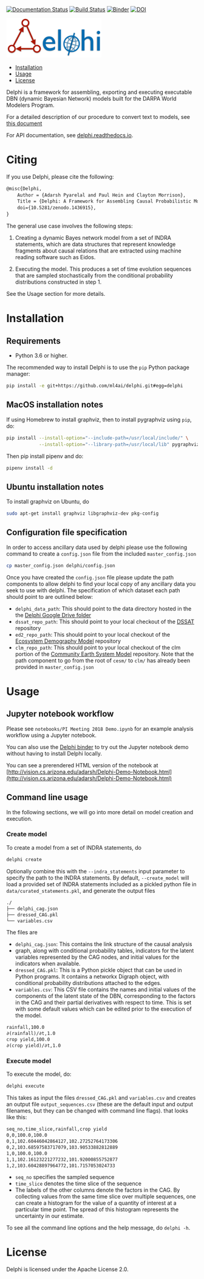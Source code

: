 [![Documentation Status](https://readthedocs.org/projects/delphi-framework/badge/?version=latest)](http://delphi-framework.readthedocs.io/en/latest/?badge=latest)
[![Build Status](https://travis-ci.org/ml4ai/delphi.svg?branch=master)](https://travis-ci.org/ml4ai/delphi)
[![Binder](https://mybinder.org/badge.svg)](https://mybinder.org/v2/gh/ml4ai/delphi/master)
[![DOI](https://zenodo.org/badge/DOI/10.5281/zenodo.1436914.svg)](https://doi.org/10.5281/zenodo.1436914)

<img src="https://raw.githubusercontent.com/ml4ai/delphi/master/docs/delphi_logo.png" width="250">

- [Installation](#installation)
- [Usage](#usage)
- [License](#license)

Delphi is a framework for assembling, exporting and executing executable DBN
(dynamic Bayesian Network) models built for the DARPA World Modelers Program.

For a detailed description of our procedure to convert text to models, see
[this document](http://vision.cs.arizona.edu/adarsh/export/Arizona_Text_to_Model_Procedure.pdf)

For API documentation, see [delphi.readthedocs.io](https://delphi.readthedocs.io).

# Citing

If you use Delphi, please cite the following:

```latex
@misc{Delphi,
    Author = {Adarsh Pyarelal and Paul Hein and Clayton Morrison},
    Title = {Delphi: A Framework for Assembling Causal Probabilistic Models from Text and Software.},
    doi={10.5281/zenodo.1436915},
}
```

The general use case involves the following steps:

1. Creating a dynamic Bayes network model from a set of INDRA statements, which
   are data structures that represent knowledge fragments about causal relations
   that are extracted using machine reading software such as Eidos.

2. Executing the model. This produces a set of time evolution
   sequences that are sampled stochastically from the conditional probability
   distributions constructed in step 1.

See the Usage section for more details.

# Installation

## Requirements

- Python 3.6 or higher.

The recommended way to install Delphi is to use the `pip` Python package
manager:

```bash
pip install -e git+https://github.com/ml4ai/delphi.git#egg=delphi
```

## MacOS installation notes

If using Homebrew to install graphviz, then to install pygraphviz using `pip`,
do:

```bash
pip install --install-option="--include-path=/usr/local/include/" \
            --install-option="--library-path=/usr/local/lib" pygraphviz
```

Then pip install pipenv and do:

```bash
pipenv install -d
```

## Ubuntu installation notes
To install graphviz on Ubuntu, do

```bash
sudo apt-get install graphviz libgraphviz-dev pkg-config
```
## Configuration file specification
In order to access ancillary data used by delphi please use the following command to create a `config.json` file from the included `master_config.json`
```bash
cp master_config.json delphi/config.json
```
Once you have created the `config.json` file please update the path components to allow delphi to find your local copy of any ancillary data you seek to use with delphi. The specification of which dataset each path should point to are outlined below:
- `delphi_data_path`: This should point to the data directory hosted in the the [Delphi Google Drive folder](https://drive.google.com/drive/u/1/folders/1XznXUzqVIDQKuvgZuTANRy10Q2I1CqQ6)
- `dssat_repo_path`: This should point to your local checkout of the [DSSAT](https://github.com/DSSAT/dssat-csm) repository
- `ed2_repo_path`: This should point to your local checkout of the [Ecosystem Demography Model](https://github.com/EDmodel/ED2) repository
- `clm_repo_path`: This should point to your local checkout of the clm portion of the [Community Earth System Model](https://github.com/ESCOMP/cesm#id5) repository. Note that the path component to go from the root of `cesm/` to `clm/` has already been provided in `master_config.json`


# Usage

## Jupyter notebook workflow

Please see `notebooks/PI Meeting 2018 Demo.ipynb` for an example analysis
workflow using a Jupyter notebook.

You can also use the [Delphi binder](https://mybinder.org/v2/gh/ml4ai/delphi/master)
to try out the Jupyter notebook demo without having to install Delphi locally.

You can see a prerendered HTML version of the notebook at
[http://vision.cs.arizona.edu/adarsh/Delphi-Demo-Notebook.html](http://vision.cs.arizona.edu/adarsh/Delphi-Demo-Notebook.html)


## Command line usage


In the following sections, we will go into more detail on model creation and
execution.

### Create model

To create a model from a set of INDRA statements, do

```bash
delphi create
```

Optionally combine this with the `--indra_statements` input parameter to specify
the path to the INDRA statements. By default, `--create_model` will load a
provided set of INDRA statements included as a pickled python file in
`data/curated_statements.pkl`, and generate the output files


```
./
├── delphi_cag.json
├── dressed_CAG.pkl
└── variables.csv
```

The files are
- `delphi_cag.json`: This contains the link structure of the causal analysis
- graph, along with conditional probability tables, indicators for the latent
    variables represented by the CAG nodes, and initial values for the
    indicators when available.
- `dressed_CAG.pkl`: This is a Python pickle object that can be used in Python
    programs. It contains a networkx Digraph object, with conditional
    probability distributions attached to the edges.
- `variables.csv`: This CSV file contains the names and initial values of the
    components of the latent state of the DBN, corresponding to the factors in
    the CAG and their partial derivatives with respect to time. This is set with
    some default values which can be edited prior to the execution of the model.


```csv
rainfall,100.0
∂(rainfall)/∂t,1.0
crop yield,100.0
∂(crop yield)/∂t,1.0
```

### Execute model

To execute the model, do:

```bash
delphi execute
```

This takes as input the files `dressed_CAG.pkl` and `variables.csv` and creates
an output file `output_sequences.csv` (these are the default input and output
filenames, but they can be changed with command line flags). that looks like
this:


```csv
seq_no,time_slice,rainfall,crop yield
0,0,100.0,100.0
0,1,102.60446042864127,102.27252764173306
0,2,103.68597583717079,103.90533882812889
1,0,100.0,100.0
1,1,102.16123221277232,101.92000855752877
1,2,103.60428897964772,101.7157053024733
```

- `seq_no` specifies the sampled sequence
- `time_slice` denotes the time slice of the sequence
- The labels of the other columns denote the factors in the CAG. By collecting
    values from the same time slice over multiple sequences, one can create a
    histogram for the value of a quantity of interest at a particular time
    point. The spread of this histogram represents the uncertainty in our
    estimate.

To see all the command line options and the help message, do `delphi -h`.

# License

Delphi is licensed under the Apache License 2.0.
